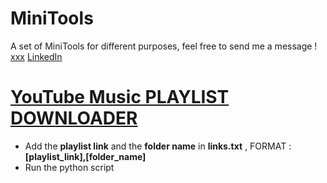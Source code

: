 # MiniTools
A set of MiniTools for different purposes, feel free to send me a message !
[xxx](https://cdn-icons.flaticon.com/png/512/3536/premium/3536569.png?token=exp=1653385103~hmac=039d4cb7665a1d016d6fd901d7cc0ad5) [LinkedIn](https://sdsadasdasdas.com)
# [YouTube Music PLAYLIST DOWNLOADER](https://github.com/mdan96/MiniTools/tree/main/playlist_downloader)
   * Add the **playlist link** and the **folder name** in **links.txt** , FORMAT : **[playlist_link],[folder_name]**
   * Run the python script 
